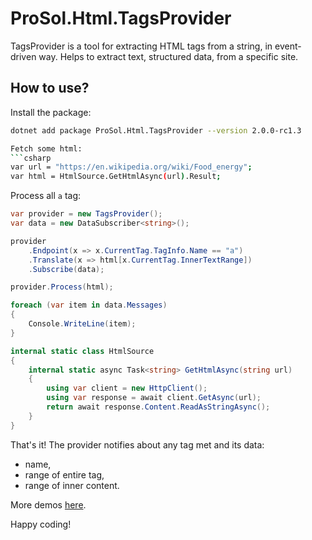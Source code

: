 # ProSol.Html.TagsProvider

TagsProvider is a tool for extracting HTML tags from a string, in event-driven way.
Helps to extract text, structured data, from a specific site. 

## How to use?

Install the package:
```sh
dotnet add package ProSol.Html.TagsProvider --version 2.0.0-rc1.3

Fetch some html:
```csharp
var url = "https://en.wikipedia.org/wiki/Food_energy";
var html = HtmlSource.GetHtmlAsync(url).Result;
```

Process all `a` tag:
```csharp
var provider = new TagsProvider();
var data = new DataSubscriber<string>();

provider
    .Endpoint(x => x.CurrentTag.TagInfo.Name == "a")
    .Translate(x => html[x.CurrentTag.InnerTextRange])
    .Subscribe(data);

provider.Process(html);

foreach (var item in data.Messages)
{
    Console.WriteLine(item);
}
```

```csharp
internal static class HtmlSource
{
    internal static async Task<string> GetHtmlAsync(string url)
    {
        using var client = new HttpClient();
        using var response = await client.GetAsync(url);
        return await response.Content.ReadAsStringAsync();
    }
}
```

That's it! 
The provider notifies about any tag met and its data: 
- name, 
- range of entire tag, 
- range of inner content.

More demos [here](https://git.disroot.org/alexenko/Demos/src/branch/master/ProSol.TagsProvider).

Happy coding!